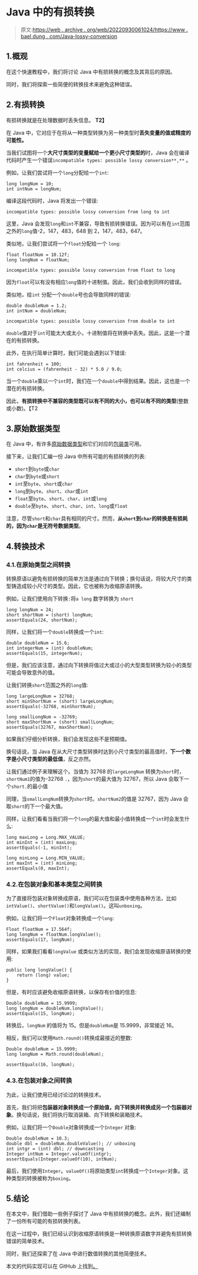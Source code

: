 # Java 中的有损转换

> 原文:[https://web . archive . org/web/20220930061024/https://www . bael dung . com/Java-lossy-conversion](https://web.archive.org/web/20220930061024/https://www.baeldung.com/java-lossy-conversion)

## 1.概观

在这个快速教程中，我们将讨论 Java 中有损转换的概念及其背后的原因。

同时，我们将探索一些简便的转换技术来避免这种错误。

## 2.有损转换

有损转换就是在处理数据时丢失信息。 **T2】**

在 Java 中，它对应于在将从一种类型转换为另一种类型时**丢失变量的值或精度的可能性。**

当我们试图将一个**大尺寸类型的变量赋给一个更小尺寸类型的**时，Java 会在编译代码时产生一个错误`incompatible types: possible lossy conversion**,**` 。

例如，让我们尝试将一个`long`分配给一个`int`:

```
long longNum = 10;
int intNum = longNum;
```

编译这段代码时，Java 将发出一个错误:

```
incompatible types: possible lossy conversion from long to int
```

这里，Java 会发现`long`和`int`不兼容，导致有损转换错误。因为可以有在`int`范围之外的`long`值-2，147，483，648 到 2，147，483，647。

类似地，让我们尝试将一个`float`分配给一个 `long`:

```
float floatNum = 10.12f;
long longNum = floatNum;
```

```
incompatible types: possible lossy conversion from float to long
```

因为`float`可以有没有相应`long`值的十进制值。因此，我们会收到同样的错误。

类似地，给`int` 分配一个`double`号也会导致同样的错误:

```
double doubleNum = 1.2;
int intNum = doubleNum;
```

```
incompatible types: possible lossy conversion from double to int
```

`double`值对于`int`可能太大或太小，十进制值将在转换中丢失。因此，这是一个潜在的有损转换。

此外，在执行简单计算时，我们可能会遇到以下错误:

```
int fahrenheit = 100;
int celcius = (fahrenheit - 32) * 5.0 / 9.0;
```

当一个`double`乘以一个`int`时，我们在一个`double`中得到结果。因此，这也是一个潜在的有损转换。

因此，**有损转换中不兼容的类型既可以有不同的大小，也可以有不同的类型**(整数或小数)。【T2

## 3.原始数据类型

在 Java 中，有许多[原始数据类型](/web/20221129012658/https://www.baeldung.com/java-primitives)和它们对应的[包装类](/web/20221129012658/https://www.baeldung.com/java-wrapper-classes)可用。

接下来，让我们汇编一份 Java 中所有可能的有损转换的列表:

*   `short`到`byte`或`char`
*   `char`到`byte`或`short`
*   `int`至`byte`、`short`或`char`
*   `long`到`byte`、`short`、`char`或`int`
*   `float`至`byte`、`short`、`char`、`int`或`long`
*   `double`至`byte`、`short`、`char`、`int`、`long`或`float`

注意，尽管`short`和`char`具有相同的尺寸。然而，**从`short`到`char`的转换是有损耗的，因为`char`是无符号数据类型**。

## 4.转换技术

### 4.1.在原始类型之间转换

转换原语以避免有损转换的简单方法是通过向下转换；换句话说，将较大尺寸的类型铸造成较小尺寸的类型。因此，它也被称为收缩原语转换。

例如，让我们使用向下转换`:`将`a long` 数字转换为 `short`

```
long longNum = 24;
short shortNum = (short) longNum;
assertEquals(24, shortNum);
```

同样，让我们将一个`double`转换成一个`int`:

```
double doubleNum = 15.6;
int integerNum = (int) doubleNum;
assertEquals(15, integerNum);
```

但是，我们应该注意，通过向下转换将值过大或过小的大型类型转换为较小的类型可能会导致意外的值。

让我们转换`short`范围之外的`long`值:

```
long largeLongNum = 32768; 
short minShortNum = (short) largeLongNum;
assertEquals(-32768, minShortNum);

long smallLongNum = -32769;
short maxShortNum = (short) smallLongNum;
assertEquals(32767, maxShortNum);
```

如果我们仔细分析转换，我们会发现这些不是预期值。

换句话说，当 Java 在从大尺寸类型转换时达到小尺寸类型的最高值时，**下一个数字是小尺寸类型的最低值**，反之亦然。

让我们通过例子来理解这个。当值为 32768 的`largeLongNum` 转换为`short`时，`shortNum1`的值为-32768 `.`，因为`short`的最大值为 32767，所以 Java 会取下一个`short.`的最小值

同理，当`smallLongNum`转换为`short`时。`shortNum2`的值是 32767，因为 Java 会取`short`的下一个最大值。

同样，让我们看看当我们将一个`long`的最大值和最小值转换成一个`int`时会发生什么:

```
long maxLong = Long.MAX_VALUE; 
int minInt = (int) maxLong;
assertEquals(-1, minInt);

long minLong = Long.MIN_VALUE;
int maxInt = (int) minLong;
assertEquals(0, maxInt);
```

### 4.2.在包装对象和基本类型之间转换

为了直接将包装对象转换成原语，我们可以在包装类中使用各种方法，比如`intValue()`、`shortValue()`和`longValue()`。这叫`unboxing`。

例如，让我们将一个`Float`对象转换成一个`long`:

```
Float floatNum = 17.564f;
long longNum = floatNum.longValue();
assertEquals(17, longNum);
```

同样，如果我们看看`longValue` 或类似方法的实现，我们会发现收缩原语转换的使用:

```
public long longValue() {
    return (long) value;
}
```

但是，有时应该避免收缩原语转换，以保存有价值的信息:

```
Double doubleNum = 15.9999;
long longNum = doubleNum.longValue();
assertEquals(15, longNum); 
```

转换后，`longNum` 的值将为 15。但是`doubleNum`是 15.9999，非常接近 16。

相反，我们可以使用`Math.round()`转换成最接近的整数:

```
Double doubleNum = 15.9999;
long longNum = Math.round(doubleNum);

assertEquals(16, longNum);
```

### 4.3.在包装对象之间转换

为此，让我们使用已经讨论过的转换技术。

首先，我们将把**包装器对象转换成一个原始值，向下转换并转换成另一个包装器对象**。换句话说，我们将执行取消装箱、向下转换和装箱技术。

例如，让我们将一个`Double`对象转换成一个`Integer` 对象:

```
Double doubleNum = 10.3;
double dbl = doubleNum.doubleValue(); // unboxing
int intgr = (int) dbl; // downcasting
Integer intNum = Integer.valueOf(intgr);
assertEquals(Integer.valueOf(10), intNum); 
```

最后，我们使用`Integer`。`valueOf()`将原始类型`int`转换成一个`Integer`对象。这种类型的转换被称为`boxing`。

## 5.结论

在本文中，我们借助一些例子探讨了 Java 中有损转换的概念。此外，我们还编制了一份所有可能的有损转换列表。

在这一过程中，我们已经认识到收缩原语转换是一种转换原语数字并避免有损转换错误的简单技术。

同时，我们还探索了在 Java 中进行数值转换的其他简便技术。

本文的代码实现可以在 GitHub 上找到[。](https://web.archive.org/web/20221129012658/https://github.com/eugenp/tutorials/tree/master/core-java-modules/core-java-numbers-2)